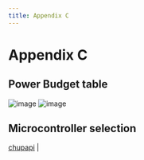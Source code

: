 ```yaml
---
title: Appendix C
---
```


# Appendix C 

## Power Budget table 
![image](https://github.com/EGR314-Spring2024-Team303/EGR314-Spring2024-Team303.github.io/assets/156623314/61121e34-557d-4567-af77-2cd9227b54cf)
![image](https://github.com/EGR314-Spring2024-Team303/EGR314-Spring2024-Team303.github.io/assets/156623314/2634c448-7786-474f-859c-bc6810f6c0b5)

## Microcontroller selection 

[chupapi](index.md) | 
